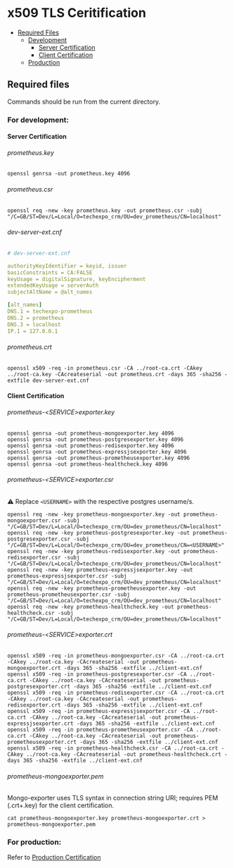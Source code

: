 # x509 TLS Ceritification

- [Required Files](#required-files)
  - [Development](#for-development)
    - [Server Certification](#server-certification)
    - [Client Certification](#client-certification)
  - [Production](#for-production)

## Required files

Commands should be run from the current directory.

### For development:

#### Server Certification

###### prometheus.key

```console
openssl genrsa -out prometheus.key 4096
```

###### prometheus.csr

```console
openssl req -new -key prometheus.key -out prometheus.csr -subj "/C=GB/ST=Dev/L=Local/O=techexpo_crm/OU=dev_prometheus/CN=localhost"
```

###### dev-server-ext.cnf

```yaml
# dev-server-ext.cnf

authorityKeyIdentifier = keyid, issuer
basicConstraints = CA:FALSE
keyUsage = digitalSignature, keyEncipherment
extendedKeyUsage = serverAuth
subjectAltName = @alt_names

[alt_names]
DNS.1 = techexpo-prometheus
DNS.2 = prometheus
DNS.3 = localhost
IP.1 = 127.0.0.1
```

###### prometheus.crt

```console
openssl x509 -req -in prometheus.csr -CA ../root-ca.crt -CAkey ../root-ca.key -CAcreateserial -out prometheus.crt -days 365 -sha256 -extfile dev-server-ext.cnf
```

#### Client Certification

###### prometheus-&lt;SERVICE&gt;exporter.key

```console
openssl genrsa -out prometheus-mongoexporter.key 4096
openssl genrsa -out prometheus-postgresexporter.key 4096
openssl genrsa -out prometheus-redisexporter.key 4096
openssl genrsa -out prometheus-expressjsexporter.key 4096
openssl genrsa -out prometheus-prometheusexporter.key 4096
openssl genrsa -out prometheus-healthcheck.key 4096
```

###### prometheus-&lt;SERVICE&gt;exporter.csr

⚠️ Replace `<USERNAME>` with the respective postgres username/s.

```console
openssl req -new -key prometheus-mongoexporter.key -out prometheus-mongoexporter.csr -subj "/C=GB/ST=Dev/L=Local/O=techexpo_crm/OU=dev_prometheus/CN=localhost"
openssl req -new -key prometheus-postgresexporter.key -out prometheus-postgresexporter.csr -subj "/C=GB/ST=Dev/L=Local/O=techexpo_crm/OU=dev_prometheus/CN=<USERNAME>"
openssl req -new -key prometheus-redisexporter.key -out prometheus-redisexporter.csr -subj "/C=GB/ST=Dev/L=Local/O=techexpo_crm/OU=dev_prometheus/CN=localhost"
openssl req -new -key prometheus-expressjsexporter.key -out prometheus-expressjsexporter.csr -subj "/C=GB/ST=Dev/L=Local/O=techexpo_crm/OU=dev_prometheus/CN=localhost"
openssl req -new -key prometheus-prometheusexporter.key -out prometheus-prometheusexporter.csr -subj "/C=GB/ST=Dev/L=Local/O=techexpo_crm/OU=dev_prometheus/CN=localhost"
openssl req -new -key prometheus-healthcheck.key -out prometheus-healthcheck.csr -subj "/C=GB/ST=Dev/L=Local/O=techexpo_crm/OU=dev_prometheus/CN=localhost"
```

###### prometheus-&lt;SERVICE&gt;exporter.crt

```console
openssl x509 -req -in prometheus-mongoexporter.csr -CA ../root-ca.crt -CAkey ../root-ca.key -CAcreateserial -out prometheus-mongoexporter.crt -days 365 -sha256 -extfile ../client-ext.cnf
openssl x509 -req -in prometheus-postgresexporter.csr -CA ../root-ca.crt -CAkey ../root-ca.key -CAcreateserial -out prometheus-postgresexporter.crt -days 365 -sha256 -extfile ../client-ext.cnf
openssl x509 -req -in prometheus-redisexporter.csr -CA ../root-ca.crt -CAkey ../root-ca.key -CAcreateserial -out prometheus-redisexporter.crt -days 365 -sha256 -extfile ../client-ext.cnf
openssl x509 -req -in prometheus-expressjsexporter.csr -CA ../root-ca.crt -CAkey ../root-ca.key -CAcreateserial -out prometheus-expressjsexporter.crt -days 365 -sha256 -extfile ../client-ext.cnf
openssl x509 -req -in prometheus-prometheusexporter.csr -CA ../root-ca.crt -CAkey ../root-ca.key -CAcreateserial -out prometheus-prometheusexporter.crt -days 365 -sha256 -extfile ../client-ext.cnf
openssl x509 -req -in prometheus-healthcheck.csr -CA ../root-ca.crt -CAkey ../root-ca.key -CAcreateserial -out prometheus-healthcheck.crt -days 365 -sha256 -extfile ../client-ext.cnf
```

###### prometheus-mongoexporter.pem

Mongo-exporter uses TLS syntax in connection string URI; requires PEM (.crt+.key) for the client certification.

```console
cat prometheus-mongoexporter.key prometheus-mongoexporter.crt > prometheus-mongoexporter.pem
```

### For production:

Refer to [Production Certification](../../README.md#for-production)
